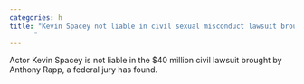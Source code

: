 ```yaml
---
categories: h
title: "Kevin Spacey not liable in civil sexual misconduct lawsuit brought by Anthony Rapp jury rules
      "
---
```

Actor Kevin Spacey is not liable in the $40 million civil lawsuit brought by Anthony Rapp, a federal jury has found.
      